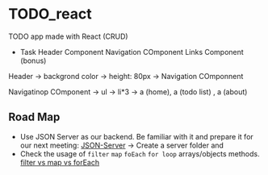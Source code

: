 # TODO_react

TODO app made with React (CRUD)

- Task
Header Component
Navigation COmponent
Links Component (bonus)

Header -> backgrond color -> height: 80px -> Navigation COmponnent

Navigatinop COmponent -> ul -> li*3 -> a (home), a (todo list) , a (about)

## Road Map

- Use JSON Server as our backend. Be familiar with it and prepare it for our next meeting: [JSON-Server](https://github.com/typicode/json-server) -> Create a server folder and 
- Check the usage of `filter` `map` `foEach` `for loop` arrays/objects methods. [filter vs map vs forEach](https://www.codementor.io/@ogwurujohnson/foreach-map-filter-what-s-the-difference-jgvyy01ai)
